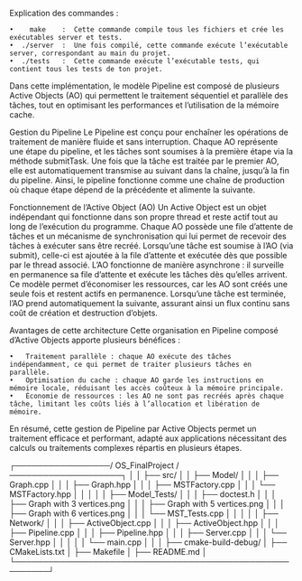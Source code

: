 Explication des commandes :

	• 	 make    :  Cette commande compile tous les fichiers et crée les exécutables server et tests.
	•  ./server  :  Une fois compilé, cette commande exécute l’exécutable server, correspondant au main du projet.
	•  ./tests   :  Cette commande exécute l’exécutable tests, qui contient tous les tests de ton projet.












Dans cette implémentation, le modèle Pipeline est composé de plusieurs Active Objects (AO) qui permettent le traitement séquentiel et parallèle des tâches, tout en optimisant les performances et l’utilisation de la mémoire cache.

Gestion du Pipeline
Le Pipeline est conçu pour enchaîner les opérations de traitement de manière fluide et sans interruption. 
Chaque AO représente une étape du pipeline, et les tâches sont soumises à la première étape via la méthode submitTask. 
Une fois que la tâche est traitée par le premier AO, elle est automatiquement transmise au suivant dans la chaîne, jusqu’à la fin du pipeline. Ainsi, le pipeline fonctionne comme une chaîne de production où chaque étape dépend de la précédente et alimente la suivante.

Fonctionnement de l’Active Object (AO)
Un Active Object est un objet indépendant qui fonctionne dans son propre thread et reste actif tout au long de l’exécution du programme. 
Chaque AO possède une file d’attente de tâches et un mécanisme de synchronisation qui lui permet de recevoir des tâches à exécuter sans être recréé. 
Lorsqu’une tâche est soumise à l’AO (via submit), celle-ci est ajoutée à la file d’attente et exécutée dès que possible par le thread associé.
L’AO fonctionne de manière asynchrone : il surveille en permanence sa file d’attente et exécute les tâches dès qu’elles arrivent. 
Ce modèle permet d’économiser les ressources, car les AO sont créés une seule fois et restent actifs en permanence. 
Lorsqu’une tâche est terminée, l’AO prend automatiquement la suivante, assurant ainsi un flux continu sans coût de création et destruction d’objets.

Avantages de cette architecture
Cette organisation en Pipeline composé d’Active Objects apporte plusieurs bénéfices :

	•	Traitement parallèle : chaque AO exécute des tâches indépendamment, ce qui permet de traiter plusieurs tâches en parallèle.
	•	Optimisation du cache : chaque AO garde les instructions en mémoire locale, réduisant les accès coûteux à la mémoire principale.
	•	Économie de ressources : les AO ne sont pas recréés après chaque tâche, limitant les coûts liés à l’allocation et libération de mémoire.

En résumé, cette gestion de Pipeline par Active Objects permet un traitement efficace et performant, adapté aux applications nécessitant des calculs ou traitements complexes répartis en plusieurs étapes.



┌─────────────────/ OS_FinalProject /────────────────────┐
│                                                        │
├── src/                                                 │
│   ├── Model/                                           │
│   │   ├── Graph.cpp                                    │
│   │   ├── Graph.hpp                                    │
│   │   ├── MSTFactory.cpp                               │
│   │   └── MSTFactory.hpp                               │
│   │                                                    │
│   ├── Model_Tests/                                     │
│   │   ├── doctest.h                                    │
│   │   ├── Graph with 3 vertices.png                    │
│   │   ├── Graph with 5 vertices.png                    │
│   │   ├── Graph with 6 vertices.png                    │
│   │   └── MST_Tests.cpp                                │
│   │                                                    │
│   ├── Network/                                         │
│   │   ├── ActiveObject.cpp                             │
│   │   ├── ActiveObject.hpp                             │
│   │   ├── Pipeline.cpp                                 │
│   │   ├── Pipeline.hpp                                 │
│   │   ├── Server.cpp                                   │
│   │   └── Server.hpp                                   │
│   │                                                    │
│   └── main.cpp                                         │
│                                                        │
├── cmake-build-debug/                                   │
├── CMakeLists.txt                                       │
├── Makefile                                             │
├── README.md                                            │
└────────────────────────────────────────────────────────┘
